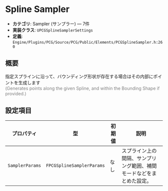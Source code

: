 # Spline Sampler

- **カテゴリ**: Sampler (サンプラー) — 7件
- **実装クラス**: `UPCGSplineSamplerSettings`
- **定義**: `Engine/Plugins/PCG/Source/PCG/Public/Elements/PCGSplineSampler.h:260`

## 概要

指定スプラインに沿って、バウンディング形状が存在する場合はその内部にポイントを生成します<br><span style='color:gray'>(Generates points along the given Spline, and within the Bounding Shape if provided.)</span>

## 設定項目


| プロパティ | 型 | 初期値 | 説明 |
| --- | --- | --- | --- |
| `SamplerParams` | `FPCGSplineSamplerParams` | なし | スプライン上の間隔、サンプリング範囲、補間モードなどをまとめた設定。 |
